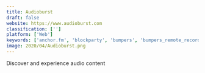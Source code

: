```yaml
---
title: Audioburst
draft: false 
website: https://www.audioburst.com
classification: ['']
platform: ['Web']
keywords: ['anchor.fm', 'blockparty', 'bumpers', 'bumpers_remote_recording', 'bumpers_series', 'castbox', 'chameleon', 'currently', 'ense', 'facebook_live_audio', 'hearmeout', 'pundit', 'talkshow', 'unmute', 'zcast']
image: 2020/04/Audioburst.png
---
```

Discover and experience audio content